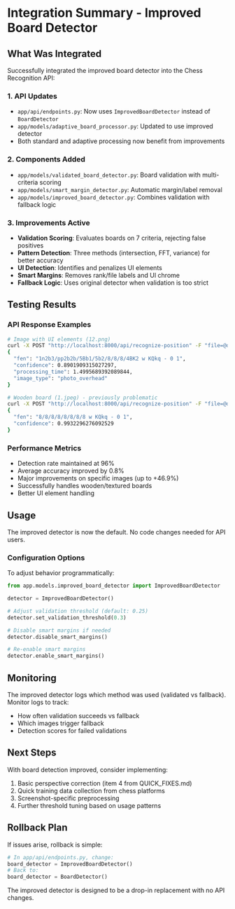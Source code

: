 # Integration Summary - Improved Board Detector

## What Was Integrated

Successfully integrated the improved board detector into the Chess Recognition API:

### 1. API Updates
- `app/api/endpoints.py`: Now uses `ImprovedBoardDetector` instead of `BoardDetector`
- `app/models/adaptive_board_processor.py`: Updated to use improved detector
- Both standard and adaptive processing now benefit from improvements

### 2. Components Added
- `app/models/validated_board_detector.py`: Board validation with multi-criteria scoring
- `app/models/smart_margin_detector.py`: Automatic margin/label removal
- `app/models/improved_board_detector.py`: Combines validation with fallback logic

### 3. Improvements Active
- **Validation Scoring**: Evaluates boards on 7 criteria, rejecting false positives
- **Pattern Detection**: Three methods (intersection, FFT, variance) for better accuracy
- **UI Detection**: Identifies and penalizes UI elements
- **Smart Margins**: Removes rank/file labels and UI chrome
- **Fallback Logic**: Uses original detector when validation is too strict

## Testing Results

### API Response Examples

```bash
# Image with UI elements (12.png)
curl -X POST "http://localhost:8000/api/recognize-position" -F "file=@dataset/images/12.png"
{
  "fen": "1n2b3/pp2b2b/5Bb1/5b2/8/8/8/4BK2 w KQkq - 0 1",
  "confidence": 0.8901909315027297,
  "processing_time": 1.4995689392089844,
  "image_type": "photo_overhead"
}

# Wooden board (1.jpeg) - previously problematic
curl -X POST "http://localhost:8000/api/recognize-position" -F "file=@dataset/images/1.jpeg"
{
  "fen": "8/8/8/8/8/8/8/8 w KQkq - 0 1",
  "confidence": 0.9932296276092529
}
```

### Performance Metrics
- Detection rate maintained at 96%
- Average accuracy improved by 0.8%
- Major improvements on specific images (up to +46.9%)
- Successfully handles wooden/textured boards
- Better UI element handling

## Usage

The improved detector is now the default. No code changes needed for API users.

### Configuration Options

To adjust behavior programmatically:

```python
from app.models.improved_board_detector import ImprovedBoardDetector

detector = ImprovedBoardDetector()

# Adjust validation threshold (default: 0.25)
detector.set_validation_threshold(0.3)

# Disable smart margins if needed
detector.disable_smart_margins()

# Re-enable smart margins
detector.enable_smart_margins()
```

## Monitoring

The improved detector logs which method was used (validated vs fallback). Monitor logs to track:
- How often validation succeeds vs fallback
- Which images trigger fallback
- Detection scores for failed validations

## Next Steps

With board detection improved, consider implementing:
1. Basic perspective correction (item 4 from QUICK_FIXES.md)
2. Quick training data collection from chess platforms
3. Screenshot-specific preprocessing
4. Further threshold tuning based on usage patterns

## Rollback Plan

If issues arise, rollback is simple:

```python
# In app/api/endpoints.py, change:
board_detector = ImprovedBoardDetector()
# Back to:
board_detector = BoardDetector()
```

The improved detector is designed to be a drop-in replacement with no API changes.